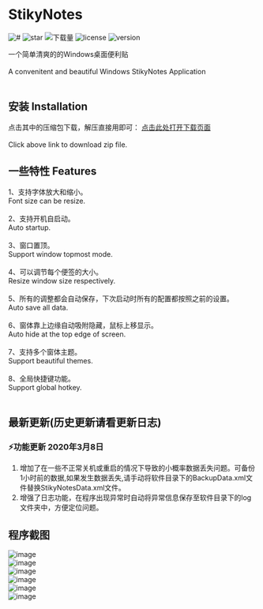 # StikyNotes

![#](https://img.shields.io/badge/building-pass-brightgreen)
![star](https://img.shields.io/github/stars/li-zheng-hao/StikyNotes)
![下载量](https://img.shields.io/github/downloads/li-zheng-hao/StikyNotes/total)
![license](https://img.shields.io/github/license/li-zheng-hao/StikyNotes)
![version](https://img.shields.io/github/v/release/li-zheng-hao/StikyNotes)

一个简单清爽的的Windows桌面便利贴</br></br>
A convenitent and beautiful Windows StikyNotes Application </br></br>

## 安装 Installation

点击其中的压缩包下载，解压直接用即可：
[点击此处打开下载页面](https://github.com/li-zheng-hao/StikyNotes/releases)</br></br>
Click above link to download zip file.

## 一些特性 Features</br>

1、支持字体放大和缩小。</br>
Font size can be resize.</br></br>
2、支持开机自启动。</br>
Auto startup.</br></br>
3、窗口置顶。</br>
Support window topmost mode.</br></br>
4、可以调节每个便签的大小。</br>
Resize window size respectively.</br></br>
5、所有的调整都会自动保存，下次启动时所有的配置都按照之前的设置。</br>
Auto save all data.</br></br>
6、窗体靠上边缘自动吸附隐藏，鼠标上移显示。</br>
Auto hide at the top edge of screen.</br></br>
7、支持多个窗体主题。</br>
Support beautiful themes.</br></br>
8、全局快捷键功能。</br>
Support global hotkey.</br></br>

## 最新更新(历史更新请看更新日志)

### ⚡功能更新 2020年3月8日

1. 增加了在一些不正常关机或重启的情况下导致的小概率数据丢失问题。可备份1小时前的数据,如果发生数据丢失,请手动将软件目录下的BackupData.xml文件替换StikyNotesData.xml文件。
2. 增强了日志功能，在程序出现异常时自动将异常信息保存至软件目录下的log文件夹中，方便定位问题。

## 程序截图

![image](https://github.com/li-zheng-hao/StikyNotes/raw/master/Doc/MainWindow.png)</br>
![image](https://github.com/li-zheng-hao/StikyNotes/raw/master/Doc/MainWindow2.png)</br>
![image](https://github.com/li-zheng-hao/StikyNotes/raw/master/Doc/MainWindow3.png)</br>
![image](https://github.com/li-zheng-hao/StikyNotes/raw/master/Doc/about.png)</br>
![image](https://github.com/li-zheng-hao/StikyNotes/raw/master/Doc/setting.png)</br>
![image](https://github.com/li-zheng-hao/StikyNotes/raw/master/Doc/taskbar.png)</br>


